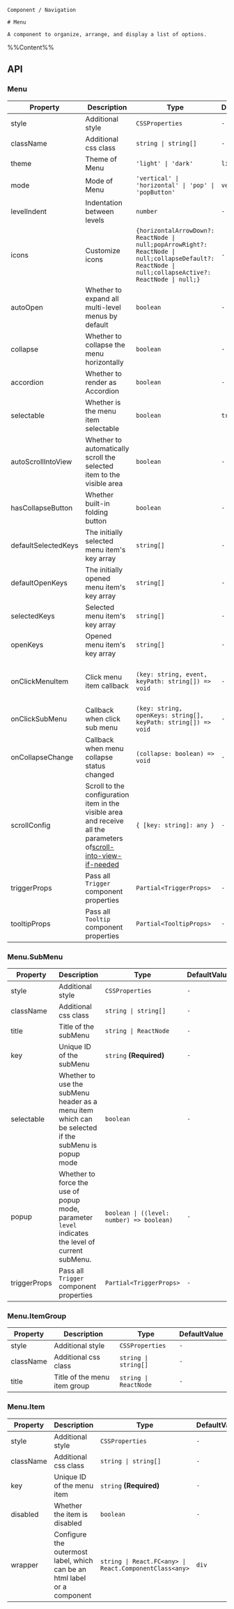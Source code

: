 `````
Component / Navigation

# Menu

A component to organize, arrange, and display a list of options.
`````

%%Content%%

## API

### Menu

|Property|Description|Type|DefaultValue|Version|
|---|---|---|---|---|
|style|Additional style|`CSSProperties`|`-`|-|
|className|Additional css class|`string \| string[]`|`-`|-|
|theme|Theme of Menu|`'light' \| 'dark'`|`light`|-|
|mode|Mode of Menu|`'vertical' \| 'horizontal' \| 'pop' \| 'popButton'`|`vertical`|-|
|levelIndent|Indentation between levels|`number`|`-`|-|
|icons|Customize icons|`{horizontalArrowDown?: ReactNode \| null;popArrowRight?: ReactNode \| null;collapseDefault?: ReactNode \| null;collapseActive?: ReactNode \| null;}`|`-`|-|
|autoOpen|Whether to expand all multi-level menus by default|`boolean`|`-`|-|
|collapse|Whether to collapse the menu horizontally|`boolean`|`-`|-|
|accordion|Whether to render as Accordion|`boolean`|`-`|-|
|selectable|Whether is the menu item selectable|`boolean`|`true`|-|
|autoScrollIntoView|Whether to automatically scroll the selected item to the visible area|`boolean`|`-`|-|
|hasCollapseButton|Whether built-in folding button|`boolean`|`-`|-|
|defaultSelectedKeys|The initially selected menu item's key array|`string[]`|`-`|-|
|defaultOpenKeys|The initially opened menu item's key array|`string[]`|`-`|-|
|selectedKeys|Selected menu item's key array|`string[]`|`-`|-|
|openKeys|Opened menu item's key array|`string[]`|`-`|-|
|onClickMenuItem|Click menu item callback|`(key: string, event, keyPath: string[]) => void`|`-`|`event` in 2.15.0, `keyPath` in 2.19.0|
|onClickSubMenu|Callback when click sub menu|`(key: string, openKeys: string[], keyPath: string[]) => void`|`-`|`keyPath` in 2.19.0|
|onCollapseChange|Callback when menu collapse status changed|`(collapse: boolean) => void`|`-`|-|
|scrollConfig|Scroll to the configuration item in the visible area and receive all the parameters of[scroll-into-view-if-needed](https://github.com/stipsan/scroll-into-view-if-needed)|`{ [key: string]: any }`|`-`|-|
|triggerProps|Pass all `Trigger` component properties|`Partial<TriggerProps>`|`-`|-|
|tooltipProps|Pass all `Tooltip` component properties|`Partial<TooltipProps>`|`-`|-|

### Menu.SubMenu

|Property|Description|Type|DefaultValue|Version|
|---|---|---|---|---|
|style|Additional style|`CSSProperties`|`-`|-|
|className|Additional css class|`string \| string[]`|`-`|-|
|title|Title of the subMenu|`string \| ReactNode`|`-`|-|
|key|Unique ID of the subMenu|`string` **(Required)**|`-`|-|
|selectable|Whether to use the subMenu header as a menu item which can be selected if the subMenu is popup mode|`boolean`|`-`|-|
|popup|Whether to force the use of popup mode, parameter `level` indicates the level of current subMenu.|`boolean \| ((level: number) => boolean)`|`-`|2.8.0|
|triggerProps|Pass all `Trigger` component properties|`Partial<TriggerProps>`|`-`|2.19.0|

### Menu.ItemGroup

|Property|Description|Type|DefaultValue|
|---|---|---|---|
|style|Additional style|`CSSProperties`|`-`|
|className|Additional css class|`string \| string[]`|`-`|
|title|Title of the menu item group|`string \| ReactNode`|`-`|

### Menu.Item

|Property|Description|Type|DefaultValue|Version|
|---|---|---|---|---|
|style|Additional style|`CSSProperties`|`-`|-|
|className|Additional css class|`string \| string[]`|`-`|-|
|key|Unique ID of the menu item|`string` **(Required)**|`-`|-|
|disabled|Whether the item is disabled|`boolean`|`-`|-|
|wrapper|Configure the outermost label, which can be an html label or a component|`string \| React.FC<any> \| React.ComponentClass<any>`|`div`|2.16.0|
